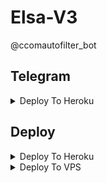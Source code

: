 # Elsa-V3
@ccomautofilter_bot


## Telegram

<details><summary>Deploy To Heroku</summary>
<p>
<br>
<a href="https://t.me?template=https://t.me/cinemala_com"></a>
</p>
</details>


## Deploy

<details><summary>Deploy To Heroku</summary>
<p>
<br>
<a href="https://heroku.com/deploy?template=https://github.com/Botowner/Elsa-V3">
  <img src="https://www.herokucdn.com/deploy/button.svg" alt="Deploy">
</a>
</p>
</details>

<details><summary>Deploy To VPS</summary>
<p>
<pre>
git clone https://github.com/Botowner/Elsa-V3
# Install Packages
pip3 install -U -r requirements.txt
Edit info.py with variables as given below then run bot
python3 bot.py
</pre>
</p>
</details>
